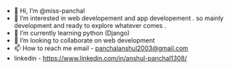 - 👋 Hi, I’m @miss-panchal
- 👀 I’m interested in web developement and app developement . so mainly development and ready to explore whatever comes .
- 🌱 I’m currently learning python (Django) 
- 💞️ I’m looking to collaborate on web development
- 📫 How to reach me  email - panchalanshul2003@gmail.com
- linkedin - https://www.linkedin.com/in/anshul-panchal1308/

<!---
miss-panchal/miss-panchal is a ✨ special ✨ repository because its `README.md` (this file) appears on your GitHub profile.
You can click the Preview link to take a look at your changes.
--->
